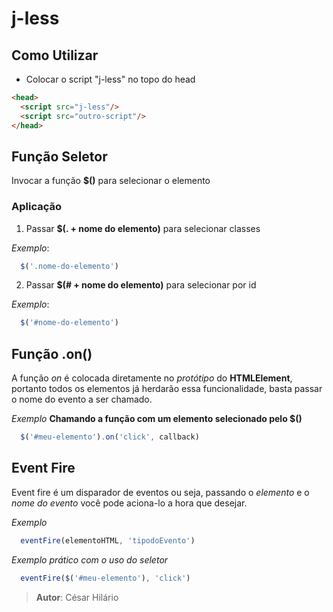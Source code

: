 # j-less

## Como Utilizar
* Colocar o script "j-less" no topo do head <br>
~~~html
<head>
  <script src="j-less"/>
  <script src="outro-script"/>
</head>
~~~

<!-- Função Seletor -->

## Função Seletor
Invocar a função **$()** para selecionar o elemento

### Aplicação

1) Passar **$(. + nome do elemento)** para selecionar classes

*Exemplo*:
~~~javascript
  $('.nome-do-elemento')
~~~

2) Passar **$(# + nome do elemento)** para selecionar por id 

*Exemplo*:
~~~javascript
  $('#nome-do-elemento')
~~~

<!-- Função On  -->
## Função .on()
A função *on* é colocada diretamente no *protótipo* do **HTMLElement**, portanto todos os elementos já herdarão essa funcionalidade, basta passar o nome do evento a ser chamado.

*Exemplo*
**Chamando a função com um elemento selecionado pelo $()**
~~~javascript
  $('#meu-elemento').on('click', callback)
~~~


<!-- Event Fire -->
## Event Fire
Event fire é um disparador de eventos ou seja, passando o *elemento* e o *nome do evento* você pode aciona-lo a hora que desejar.

*Exemplo* 
~~~javascript
  eventFire(elementoHTML, 'tipodoEvento')
~~~

*Exemplo prático com o uso do seletor*
~~~javascript
  eventFire($('#meu-elemento'), 'click')
~~~

> **Autor**: César Hilário
